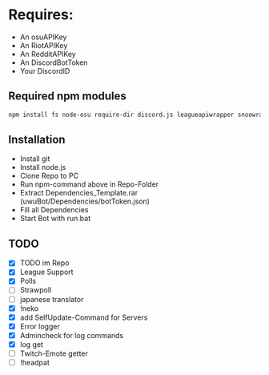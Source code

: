 # Requires:
* An osuAPIKey
* An RiotAPIKey
* An RedditAPIKey
* An DiscordBotToken
* Your DiscordID

## Required npm modules
```sh
npm install fs node-osu require-dir discord.js leagueapiwrapper snoowrap child_process
```

## Installation
* Install git
* Install node.js
* Clone Repo to PC
* Run npm-command above in Repo-Folder
* Extract Dependencies_Template.rar (uwuBot/Dependencies/botToken.json)
* Fill all Dependencies
* Start Bot with run.bat

## TODO
- [x] TODO im Repo
- [x] League Support
- [x] Polls
- [ ] Strawpoll
- [ ] japanese translator
- [x] !neko
- [x] add SelfUpdate-Command for Servers
- [x] Error logger
- [x] Admincheck for log commands
- [x] log get
- [ ] Twitch-Emote getter
- [ ] !headpat 
